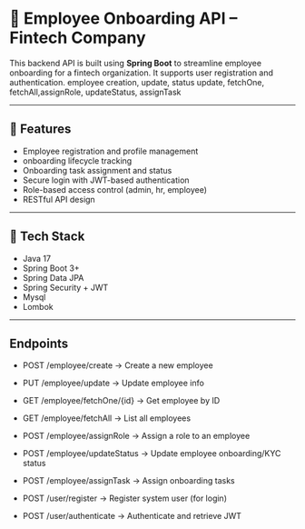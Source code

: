 # 🏦 Employee Onboarding API – Fintech Company

This backend API is built using **Spring Boot** to streamline employee onboarding for a fintech organization. It supports 
user registration and authentication. employee creation, update, status update, fetchOne, fetchAll,assignRole, updateStatus, assignTask

---

## 📌 Features

- Employee registration and profile management
-  onboarding lifecycle tracking
- Onboarding task assignment and status
- Secure login with JWT-based authentication
- Role-based access control (admin, hr, employee)
- RESTful API design

---

## 🧱 Tech Stack

- Java 17
- Spring Boot 3+
- Spring Data JPA
- Spring Security + JWT
- Mysql
- Lombok

---


## Endpoints
- POST   /employee/create         → Create a new employee
- PUT    /employee/update         → Update employee info
- GET    /employee/fetchOne/{id} → Get employee by ID
- GET    /employee/fetchAll       → List all employees
- POST    /employee/assignRole     → Assign a role to an employee
- POST    /employee/updateStatus   → Update employee onboarding/KYC status
- POST   /employee/assignTask     → Assign onboarding tasks

- POST   /user/register           → Register system user (for login)
- POST   /user/authenticate       → Authenticate and retrieve JWT
